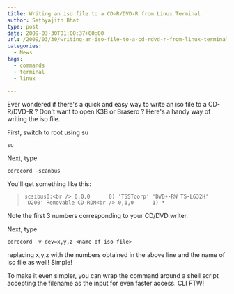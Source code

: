 ```yaml
---
title: Writing an iso file to a CD-R/DVD-R from Linux Terminal
author: Sathyajith Bhat
type: post
date: 2009-03-30T01:00:37+00:00
url: /2009/03/30/writing-an-iso-file-to-a-cd-rdvd-r-from-linux-terminal/
categories:
  - News
tags:
  - commands
  - terminal
  - linux

---
```

Ever wondered if there's a quick and easy way to write an iso file to a CD-R/DVD-R ? Don't want to open K3B or Brasero ? Here's a handy way of writing the iso file.


  
First, switch to root using su
  
`su`

Next, type
  
`cdrecord -scanbus`

You'll get something like this:

> `scsibus0:<br />
0,0,0      0) 'TSSTcorp' 'DVD+-RW TS-L632H' 'D200' Removable CD-ROM<br />
0,1,0      1) *`

Note the first 3 numbers corresponding to your CD/DVD writer.
  
Next, type

`cdrecord -v dev=x,y,z <name-of-iso-file>`

replacing x,y,z with the numbers obtained in the above line and the name of iso file as well! Simple!

To make it even simpler, you can wrap the command around a shell script accepting the filename as the input for even faster access. CLI FTW!
